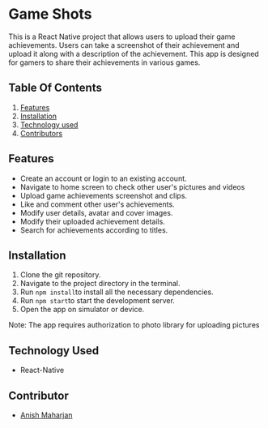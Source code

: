 # Game Shots
<p>
  This is a React Native project that allows users to upload their game achievements. 
  Users can take a screenshot of their achievement and upload it along with a description of the achievement.
  This app is designed for gamers to share their achievements in various games.
  </p>
  
  ## Table Of Contents

1. [Features](#Features)
2. [Installation](#Installation)
3. [Technology used](#Technology%20used)
4. [Contributors](#Contributors)

## Features
- Create an account or login to an existing account.
- Navigate to home screen to check other user's pictures and videos
- Upload game achievements screenshot and clips.
- Like and comment other user's achievements.
- Modify user details, avatar and cover images.
- Modify their uploaded achievement details.
- Search for achievements according to titles.

## Installation
1. Clone the git repository.
2. Navigate to the project directory in the terminal.
3. Run `npm install`to install all the necessary dependencies.
4. Run `npm start`to start the development server.
5. Open the app on simulator or device.

Note: The app requires authorization to photo library for uploading pictures

## Technology Used
- React-Native

## Contributor
- [Anish Maharjan](https://github.com/anish0123)
